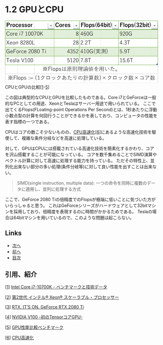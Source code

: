 # 1.2 GPUとCPU
![1.2-gpu-cpu.png](./images/1.2-gpu-cpu.png)
CPUとGPUの比較[[1]-[5]]

この図は典型的なCPUとGPUを比較したものである。Core i7とGeForceは一般的なPCとしての用途、XeonとTeslaはサーバー用途で用いられている。
ここで出てくるFlops(FLoating-point Operations Per Second)とは、1秒あたりに浮動小数点型の計算を何回行うことができるかを表しており、コンピュータの性能を表す指標の一つである。

CPUはコアの数こそ少ないものの、[CPU高速化][6][[6]]にあるような高速化技術を駆使して、複雑な条件分岐などを高速に処理している。

対して、GPUはCPUには搭載されている高速化技術を簡素化するかわり、コアを沢山搭載することが可能になっている。
コアを数千集めることでSIMD演算やベクトル計算に対して高速に処理する能力を持っている。
ただその特性上、並列化出来ない部分の多い処理(条件分岐等)に対して良い性能を出すことは出来ない。
> SIMD(single instruction, multiple data): 一つの命令を同時に複数のデータに適用し、並列に処理する方式

ここで、GeForce 2080 Tiの倍精度でのFlopsが極端に低いことに気づいた方がいらっしゃると思う。
これはGeForceシリーズがハードウェアとして32bitマシンを採用しており、倍精度を表現するのに時間がかかるためである。
Teslaの場合は64bitマシンを用いているので、このような問題は起こらない。

## Links
* [次へ](./1.3.md)
* [前へ](./1.1.md)
* [目次](./index.md)

## 引用、紹介
[[1]] [Intel Core i7-10700K - ベンチマークと技術データ][1]

[[2]] [第2世代 インテル® Xeon® スケーラブル・プロセッサー][2]

[[3]] [RTX. IT’S ON. GeForce RTX 2080 Ti][3]

[[4]] [NVIDIA V100 -初のTensorコアGPU-][4]

[[5]] [GPU性能比較ベンチマーク][5]

[[6]] [CPU高速化][6]

[1]: https://www.cpu-monkey.com/ja/cpu-intel_core_i7_10700k-1140
[2]: https://www.hpc.co.jp/product/cpu_intel_xeon-scalable-processors-2nd/
[3]: https://www.nvidia.com/ja-jp/geforce/graphics-cards/rtx-2080-ti/
[4]: https://www.nvidia.com/ja-jp/data-center/v100/
[5]: https://www.hpc-technologies.co.jp/mixbench
[6]: http://www.am.ics.keio.ac.jp/arc/hpcpu.pdf